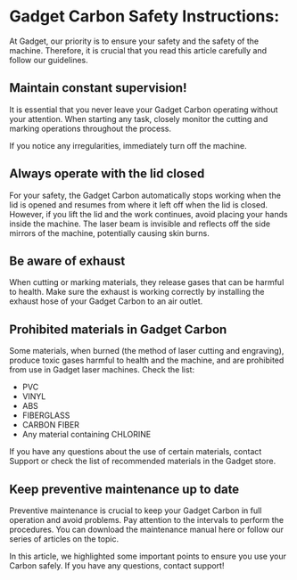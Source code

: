 # Gadget Carbon Safety Instructions:

At Gadget, our priority is to ensure your safety and the safety of the machine. Therefore, it is crucial that you read this article carefully and follow our guidelines.

## Maintain constant supervision!

It is essential that you never leave your Gadget Carbon operating without your attention. When starting any task, closely monitor the cutting and marking operations throughout the process.

If you notice any irregularities, immediately turn off the machine.

## Always operate with the lid closed

For your safety, the Gadget Carbon automatically stops working when the lid is opened and resumes from where it left off when the lid is closed. However, if you lift the lid and the work continues, avoid placing your hands inside the machine.
The laser beam is invisible and reflects off the side mirrors of the machine, potentially causing skin burns.
<!--
Check out the video below for safety instructions:

Add Video Here
-->

## Be aware of exhaust

When cutting or marking materials, they release gases that can be harmful to health. Make sure the exhaust is working correctly by installing the exhaust hose of your Gadget Carbon to an air outlet.

## Prohibited materials in Gadget Carbon

Some materials, when burned (the method of laser cutting and engraving), produce toxic gases harmful to health and the machine, and are prohibited from use in Gadget laser machines. Check the list:

* PVC
* VINYL
* ABS
* FIBERGLASS
* CARBON FIBER
* Any material containing CHLORINE

If you have any questions about the use of certain materials, contact Support or check the list of recommended materials in the Gadget store.

## Keep preventive maintenance up to date

Preventive maintenance is crucial to keep your Gadget Carbon in full operation and avoid problems. Pay attention to the intervals to perform the procedures. You can download the maintenance manual here or follow our series of articles on the topic.

In this article, we highlighted some important points to ensure you use your Carbon safely. If you have any questions, contact support!